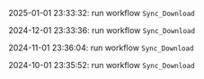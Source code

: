 2025-01-01 23:33:32: run workflow `Sync_Download` 

2024-12-01 23:33:36: run workflow `Sync_Download` 

2024-11-01 23:36:04: run workflow `Sync_Download` 

2024-10-01 23:35:52: run workflow `Sync_Download` 


